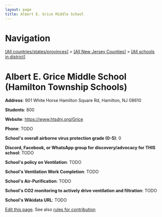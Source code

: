 ```yaml
---
layout: page
title: Albert E. Grice Middle School
---
```

# Navigation

[[All countries/states/provinces]](../../..) > [[All New Jersey Counties]](../..) > [[All schools in district]](..)

# Albert E. Grice Middle School (Hamilton Township Schools)

**Address**: 901 White Horse Hamilton Square Rd, Hamilton, NJ 08610

**Students**: 800

**Website**: https://www.htsdnj.org/Grice

**Phone**: TODO

**School's overall airborne virus protection grade (0-5)**: 0

**Discord, Facebook, or WhatsApp group for discovery/advocacy for THIS school**: TODO

**School's policy on Ventilation**: TODO

**School's Ventilation Work Completion**: TODO

**School's Air-Purification**: TODO

**School's CO2 monitoring to actively drive ventilation and filtration**: TODO

**School's Wikidata URL**: TODO


[Edit this page](https://github.com/ventilate-schools/NJ/edit/main/./Hamilton_Township_Schools/Albert_E._Grice_Middle_School.md). See also [rules for contribution](../../../contribution-rules/)